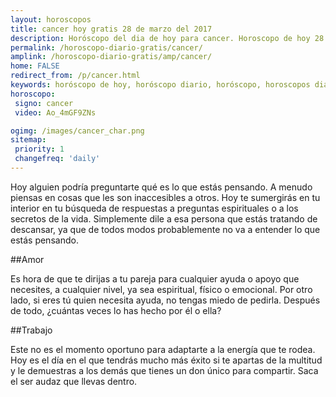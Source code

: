 ```yaml
---
layout: horoscopos
title: cancer hoy gratis 28 de marzo del 2017 
description: Horóscopo del dia de hoy para cancer. Horoscopo de hoy 28 de marzo del 2017. Las predicciones de amor, trabajo, vida personal gratis.
permalink: /horoscopo-diario-gratis/cancer/
amplink: /horoscopo-diario-gratis/amp/cancer/
home: FALSE
redirect_from: /p/cancer.html
keywords: horóscopo de hoy, horóscopo diario, horóscopo, horoscopos diarios gratis del dia de hoy, horóscopo diario gratis,horóscopo 2017, horóscopo esperanza gracia, horoscopo cancer hoy, horoscop, horóscopos gratis, horoscopo cancer, horoscopo cancer 2017, Tarot, Astrologia, Zodíaco, cancer, horoscopo gratis
horoscopo:
 signo: cancer
 video: Ao_4mGF9ZNs

ogimg: /images/cancer_char.png
sitemap:
 priority: 1
 changefreq: 'daily'
---
```



Hoy alguien podría preguntarte qué es lo que estás pensando. A menudo piensas en cosas que les son inaccesibles a otros. Hoy te sumergirás en tu interior en tu búsqueda de respuestas a preguntas espirituales o a los secretos de la vida. Simplemente dile a esa persona que estás tratando de descansar, ya que de todos modos probablemente no va a entender lo que estás pensando.

##Amor

Es hora de que te dirijas a tu pareja para cualquier ayuda o apoyo que necesites, a cualquier nivel, ya sea espiritual, físico o emocional. Por otro lado, si eres tú quien necesita ayuda, no tengas miedo de pedirla. Después de todo, ¿cuántas veces lo has hecho por él o ella?

##Trabajo

Este no es el momento oportuno para adaptarte a la energía que te rodea. Hoy es el día en el que tendrás mucho más éxito si te apartas de la multitud y le demuestras a los demás que tienes un don único para compartir. Saca el ser audaz que llevas dentro.